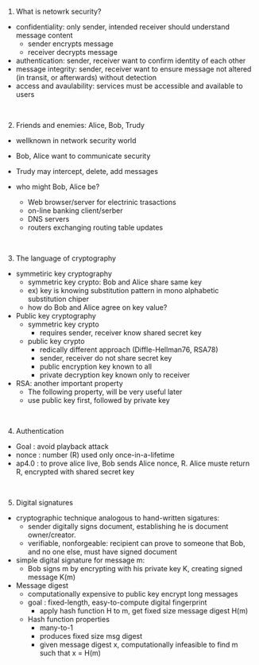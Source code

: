
1. What is netowrk security?
  - confidentiality: only sender, intended receiver should understand message content
    - sender encrypts message
    - receiver decrypts message
  - authentication: sender, receiver want to confirm identity of each other
  - message integrity: sender, receiver want to ensure message not altered (in transit, or afterwards) without detection
  - access and avaulability: services must be accessible and available to users
  
<br />

2. Friends and enemies: Alice, Bob, Trudy
  - wellknown in network security world
  - Bob, Alice want to communicate security
  - Trudy may intercept, delete, add messages
  
  - who might Bob, Alice be?
    - Web browser/server for electrinic trasactions
    - on-line banking client/serber
    - DNS servers
    - routers exchanging routing table updates
  
<br />

3. The language of cryptography
  - symmetiric key cryptography
    - symmetric key crypto: Bob and Alice share same key
    - ex) key is knowing substitution pattern in mono alphabetic substitution chiper
    - how do Bob and Alice agree on key value?
  - Public key cryptography
    - symmetric key crypto
      - requires sender, receiver know shared secret key
    - public key crypto
      - redically different approach (Diffle-Hellman76, RSA78)
      - sender, receiver do not share secret key
      - public encryption key known to all
      - private decryption key known only to receiver
  - RSA: another important property
    - The following property, will be very useful later
    - use public key first, followed by private key
    
<br />

4. Authentication
  - Goal : avoid playback attack
  - nonce : number (R) used only once-in-a-lifetime
  - ap4.0 : to prove alice live, Bob sends Alice nonce, R. Alice muste return R, encrypted with shared secret key

<br />

5. Digital signatures
  - cryptographic technique analogous to hand-written sigatures:
    - sender digitally signs document, establishing he is document owner/creator.
    - verifiable, nonforgeable: recipient can prove to someone that Bob, and no one else, must have signed document
  - simple digital signature for message m:
    - Bob signs m by encrypting with his private key K, creating signed message K(m)
  - Message digest
    - computationally expensive to public key encrypt long messages
    - goal : fixed-length, easy-to-compute digital fingerprint
      - apply hash function H to m, get fixed size message digest H(m)
    - Hash function properties
      - many-to-1
      - produces fixed size msg digest
      - given message digest x, computationally infeasible to find m such that x = H(m)
    
    
    
